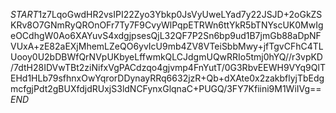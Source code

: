 $START$1z7LqoGwdHR2vsIPI22Zyo3Ybkp0JsVyUweLYad7y22JSJD+2oGkZSKRv8O7GNmRyQROnOFr7Ty7F9CvyWlPqpETRWn6ttYkR5bTNYscUK0MwIgeOCdhgW0Ao6XAYuvS4xdgjpsesQjL32QF7P2Sn6bp9ud1B7jmGb88aDpNFVUxA+zE82aEXjMhemLZeQO6yvIcU9mb4ZV8VTeiSbbMwy+jfTgvCFhC4TLUooy0U2bDBWfQrNVpUKbyeLffwmkQLCJdgmUQwRRIo5tmj0hYQ//r3vpKD/7dtH28IDVwTBt2ziNifxVgPACdzqo4gjvmp4FnYutT/0G3RbvEEWH9VYq9QlTEHd1HLb79sfhnxOwYqrorDDynayRRq6632jzR+Qb+dXAte0x2zakbflyjTbEdgmcfgjPdt2gBUXfdjdRUxjS3ldNCFynxGlqnaC+PUGQ/3FY7Kfiini9M1WiIVg==$END$